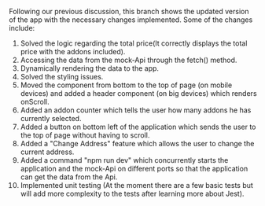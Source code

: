 Following our previous discussion, this branch shows the updated version of the app with the necessary changes implemented. Some of the changes include:

1) Solved the logic regarding the total price(It correctly displays the total price with the addons included).
1) Accessing the data from the mock-Api through the fetch() method.
2) Dynamically rendering the data to the app.
3) Solved the styling issues.
4) Moved the <total/> component from bottom to the top of page (on mobile devices) and added a header component (on big devices) which renders onScroll.
5) Added an addon counter which tells the user how many addons he has currently selected.
6) Added a button on bottom left of the application which sends the user to the top of page without having to scroll.
7) Added a "Change Address" feature which allows the user to change the current address.
8) Added a command "npm run dev" which concurrently starts the application and the mock-Api on different ports so that the application can get the data from the Api.
9) Implemented unit testing (At the moment there are a few basic tests but will add more complexity to the tests after learning more about Jest).
